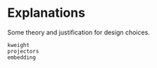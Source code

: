 
# Explanations

Some theory and justification for design choices.

```{toctree}
kweight
projectors
embedding
```
